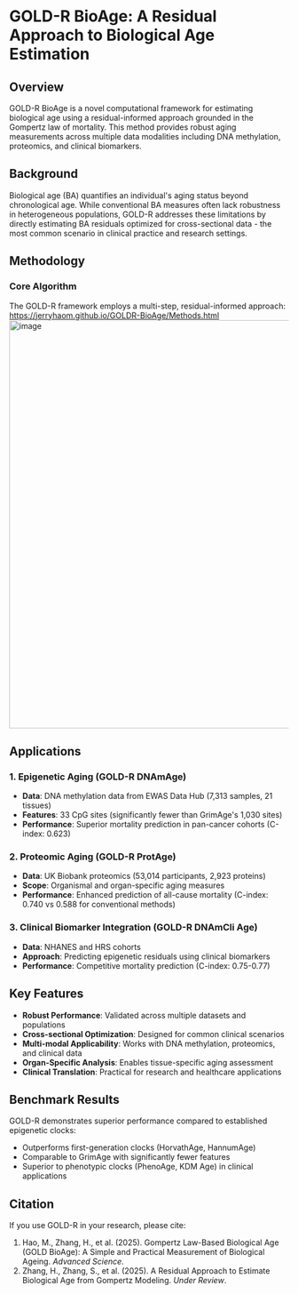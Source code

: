 # GOLD-R BioAge: A Residual Approach to Biological Age Estimation

## Overview

GOLD-R BioAge is a novel computational framework for estimating biological age using a residual-informed approach grounded in the Gompertz law of mortality. This method provides robust aging measurements across multiple data modalities including DNA methylation, proteomics, and clinical biomarkers.

## Background

Biological age (BA) quantifies an individual's aging status beyond chronological age. While conventional BA measures often lack robustness in heterogeneous populations, GOLD-R addresses these limitations by directly estimating BA residuals optimized for cross-sectional data - the most common scenario in clinical practice and research settings.

## Methodology

### Core Algorithm

The GOLD-R framework employs a multi-step, residual-informed approach:
https://jerryhaom.github.io/GOLDR-BioAge/Methods.html
<img width="1098" height="735" alt="image" src="https://github.com/user-attachments/assets/3903baa8-ff47-4cdd-801a-0cadf565c8ba" />


## Applications

### 1. Epigenetic Aging (GOLD-R DNAmAge)
- **Data**: DNA methylation data from EWAS Data Hub (7,313 samples, 21 tissues)
- **Features**: 33 CpG sites (significantly fewer than GrimAge's 1,030 sites)
- **Performance**: Superior mortality prediction in pan-cancer cohorts (C-index: 0.623)

### 2. Proteomic Aging (GOLD-R ProtAge)
- **Data**: UK Biobank proteomics (53,014 participants, 2,923 proteins)
- **Scope**: Organismal and organ-specific aging measures
- **Performance**: Enhanced prediction of all-cause mortality (C-index: 0.740 vs 0.588 for conventional methods)

### 3. Clinical Biomarker Integration (GOLD-R DNAmCli Age)
- **Data**: NHANES and HRS cohorts
- **Approach**: Predicting epigenetic residuals using clinical biomarkers
- **Performance**: Competitive mortality prediction (C-index: 0.75-0.77)

## Key Features

- **Robust Performance**: Validated across multiple datasets and populations
- **Cross-sectional Optimization**: Designed for common clinical scenarios
- **Multi-modal Applicability**: Works with DNA methylation, proteomics, and clinical data
- **Organ-Specific Analysis**: Enables tissue-specific aging assessment
- **Clinical Translation**: Practical for research and healthcare applications

## Benchmark Results

GOLD-R demonstrates superior performance compared to established epigenetic clocks:
- Outperforms first-generation clocks (HorvathAge, HannumAge)
- Comparable to GrimAge with significantly fewer features
- Superior to phenotypic clocks (PhenoAge, KDM Age) in clinical applications

## Citation
If you use GOLD-R in your research, please cite:
1. Hao, M., Zhang, H., et al. (2025). Gompertz Law-Based Biological Age (GOLD BioAge): A Simple and Practical Measurement of Biological Ageing. *Advanced Science*.
2. Zhang, H., Zhang, S., et al. (2025). A Residual Approach to Estimate Biological Age from Gompertz Modeling. *Under Review*.
